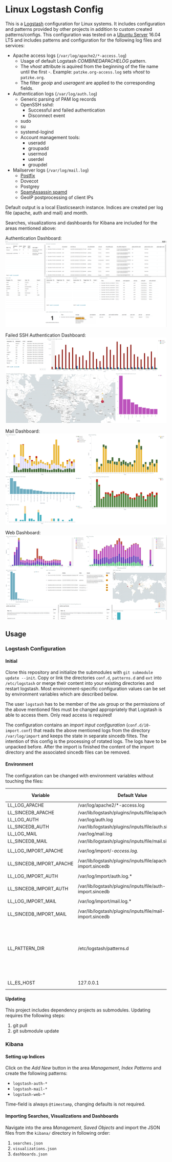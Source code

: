 # Linux Logstash Config

This is a [Logstash](https://www.elastic.co/products/logstash) configuration for Linux systems. It includes
configuration and patterns provided by other projects in addition to custom created patterns/configs. This configuration
was tested on a [Ubuntu Server](https://www.ubuntu.com/server) 16.04 LTS and includes patterns and configuration for the
following log files and services:

* Apache access logs (`/var/log/apache2/*-access.log`)
    * Usage of default Logstash *COMBINEDAPACHELOG* pattern.
    * The *vhost* attribute is aquired from the beginning of the file name until the first -. Example: `patzke.org-access.log` sets *vhost* to `patzke.org`.
    * The filter *geoip* and *useragent* are applied to the corresponding fields.
* Authentication logs (`/var/log/auth.log`)
    * Generic parsing of PAM log records
    * OpenSSH sshd:
        * Successful and failed authentication
        * Disconnect event
    * sudo
    * su
    * systemd-logind
    * Account management tools:
        * useradd
        * groupadd
        * usermod
        * userdel
        * groupdel
* Mailserver logs (`/var/log/mail.log`)
    * [Postfix](https://github.com/whyscream/postfix-grok-patterns)
    * Dovecot
    * Postgrey
    * [SpamAssassin spamd](https://github.com/ajmyyra/logstash-mail-log)
    * GeoIP postprocessing of client IPs

Default output is a local Elasticsearch instance. Indices are created per log file (apache, auth and mail) and month.

Searches, visualizations and dashboards for Kibana are included for the areas mentioned above:

Authentication Dashboard:
![Authentication](/images/Dashboard-Authentication.png)

Failed SSH Authentication Dashboard:
![Failed SSH Authentication](/images/Dashboard-Failed_Logins.png)

Mail Dashboard:
![Mail](/images/Dashboard-Mail.png)

Web Dashboard:
![Web](/images/Dashboard-Web.png)

## Usage

### Logstash Configuration

#### Initial

Clone this repository and initialize the submodules with `git submodule update --init`. Copy or link the directories
`conf.d`, `patterns.d` and `ext` into `/etc/logstash` or merge their content into your existing directories and restart
logstash. Most environment-specific configuration values can be set by environment variables which are described below.

The user `logstash` has to be member of the `adm` group or the permissions of the above mentioned files must be changed
appropriately that Logstash is able to access them. Only read access is required!

The configuration contains an *import input configuration* (`conf.d/10-import.conf`) that reads the above mentioned logs
from the directory `/var/log/import` and keeps the state in separate sincedb filtes. The intention of this config is the
processing of rotated logs. The logs have to be unpacked before. After the import is finished the content of the import
directory and the associated sincedb files can be removed.

#### Environment

The configuration can be changed with environment variables without touching the files:

Variable                 | Default Value                                               | Description | Configuration File                                                                                                 |
-------------------------|-------------------------------------------------------------|-------------|--------------------------------------------------------------------------------------------------------------------|
LL_LOG_APACHE            | /var/log/apache2/*-access.log                               |             | 10-input.conf                                                                                                      |
LL_SINCEDB_APACHE        | /var/lib/logstash/plugins/inputs/file/apache.sincedb        |             | 10-input.conf                                                                                                      |
LL_LOG_AUTH              | /var/log/auth.log                                           |             | 10-input.conf                                                                                                      |
LL_SINCEDB_AUTH          | /var/lib/logstash/plugins/inputs/file/auth.sincedb          |             | 10-input.conf                                                                                                      |
LL_LOG_MAIL              | /var/log/mail.log                                           |             | 10-input.conf                                                                                                      |
LL_SINCEDB_MAIL          | /var/lib/logstash/plugins/inputs/file/mail.sincedb          |             | 10-input.conf                                                                                                      |
LL_LOG_IMPORT_APACHE     | /var/log/import/*-access.log.*                              |             | 10-import.conf                                                                                                     |
LL_SINCEDB_IMPORT_APACHE | /var/lib/logstash/plugins/inputs/file/apache-import.sincedb |             | 10-import.conf                                                                                                     |
LL_LOG_IMPORT_AUTH       | /var/log/import/auth.log.*                                  |             | 10-import.conf                                                                                                     |
LL_SINCEDB_IMPORT_AUTH   | /var/lib/logstash/plugins/inputs/file/auth-import.sincedb   |             | 10-import.conf                                                                                                     |
LL_LOG_IMPORT_MAIL       | /var/log/import/mail.log.*                                  |             | 10-import.conf                                                                                                     |
LL_SINCEDB_IMPORT_MAIL   | /var/lib/logstash/plugins/inputs/file/mail-import.sincedb   |             | 10-import.conf                                                                                                     |
LL_PATTERN_DIR           | /etc/logstash/patterns.d                                    |             | 30-filter-auth.conf, 50-filter-dovecot.conf, 50-filter-postfix.conf, 50-filter-postgrey.conf, 65-filter-spamd.conf |
LL_ES_HOST               | 127.0.0.1                                                   |             | 90-output.conf

#### Updating

This project includes dependency projects as submodules. Updating requires the following steps:

1. git pull
2. git submodule update

### Kibana

#### Setting up Indices

Click on the *Add New* button in the area *Management*, *Index Patterns* and create the following patterns:

* `logstash-auth-*`
* `logstash-mail-*`
* `logstash-web-*`

Time-field is always `@timestamp`, changing defaults is not required.

#### Importing Searches, Visualizations and Dashboards

Navigate into the area *Management*, *Saved Objects* and import the JSON files from the `kibana/` directory in following
order:

1. `searches.json`
2. `visualizations.json`
3. `dashboards.json`
